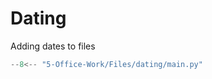 # Dating

Adding dates to files

```python title="main.py" linenums="1"
--8<-- "5-Office-Work/Files/dating/main.py"
```
